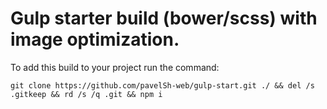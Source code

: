 Gulp starter build (bower/scss) with image optimization.
=====================
To add this build to your project run the command:

`git clone https://github.com/pavelSh-web/gulp-start.git ./ && del /s .gitkeep && rd /s /q .git && npm i`
